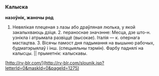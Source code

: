 ### Калыска
**назоўнік, жаночы род**

1. Невялікая плеценая з лазы або драўляная люлька, у якой закалыхваюць дзіця. 2. пераноснае значэнне: Месца, дзе што-н. узнікла і атрымала развіццё (высокае). Італія — к. опернага мастацтва. 3. Вісячы памост дня падымання на вышыню рабочых, будматэрыялаў і інш. (спецыяльны тэрмін). Фарбу паднялі на калысцы. || прыметнік: калыскавы.

<a rel="author">[http://rv-blr.com/](http://rv-blr.com/slounik.jsp?letterId=0&maskId=0&pageId=1275)</a>
